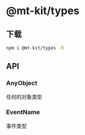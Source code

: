 # @mt-kit/types

## 下载

```bash
npm i @mt-kit/types -D
```

## API

### AnyObject

任何的对象类型

### EventName

事件类型
